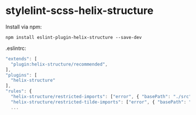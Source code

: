 # stylelint-scss-helix-structure

Install via npm:
```
npm install eslint-plugin-helix-structure --save-dev
```

.eslintrc:
```javascript
"extends": [
  "plugin:helix-structure/recommended",
],
"plugins": [
  "helix-structure"
],
"rules": {
  "helix-structure/restricted-imports": ["error", { "basePath": "./src" }],
  "helix-structure/restricted-tilde-imports": ["error", { "basePath": "./src", "ignoreFix": false }],
  ...
```
 